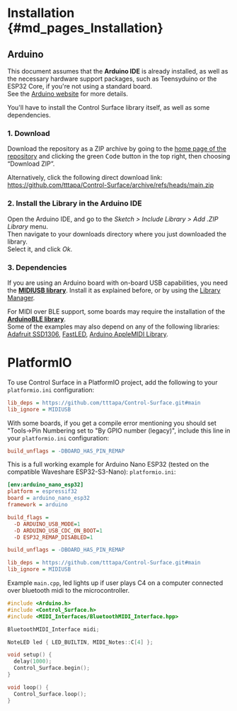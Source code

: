 # Installation {#md_pages_Installation}

## Arduino

This document assumes that the **Arduino IDE** is already installed, as well as 
the necessary hardware support packages, such as Teensyduino or the ESP32 Core, 
if you're not using a standard board.  
See the [Arduino website](https://www.arduino.cc/en/guide) for more details.  

You'll have to install the Control Surface library itself, as well as some 
dependencies.

### 1. Download

Download the repository as a ZIP archive by going to the [home page of the 
repository](https://github.com/tttapa/Control-Surface) and clicking
the green <kbd>Code</kbd> button in the top right, then choosing “Download ZIP”.

Alternatively, click the following direct download link:
<https://github.com/tttapa/Control-Surface/archive/refs/heads/main.zip>

### 2. Install the Library in the Arduino IDE

Open the Arduino IDE, and go to the _Sketch &gt; Include Library &gt; Add .ZIP
Library_ menu.  
Then navigate to your downloads directory where you just downloaded the 
library.  
Select it, and click _Ok_.

### 3. Dependencies

If you are using an Arduino board with on-board USB capabilities, you need the
[**MIDIUSB library**](https://github.com/arduino-libraries/MIDIUSB). 
Install it as explained before, or by using the 
[Library Manager](https://docs.arduino.cc/software/ide-v2/tutorials/ide-v2-installing-a-library/).

For MIDI over BLE support, some boards may require the installation of the
[**ArduinoBLE library**](https://github.com/arduino-libraries/ArduinoBLE).  
Some of the examples may also depend on any of the following libraries:
[Adafruit SSD1306](https://github.com/adafruit/Adafruit_SSD1306),
[FastLED](https://github.com/FastLED/FastLED),
[Arduino AppleMIDI Library](https://github.com/lathoub/Arduino-AppleMIDI-Library).

# PlatformIO

To use Control Surface in a PlatformIO project, add the following to your
`platformio.ini` configuration:

```ini
lib_deps = https://github.com/tttapa/Control-Surface.git#main
lib_ignore = MIDIUSB
```

With some boards, if you get a compile error mentioning you should set "Tools->Pin Numbering set to "By GPIO number (legacy)", include this line in your `platformio.ini` configuration:
```ini
build_unflags = -DBOARD_HAS_PIN_REMAP
```

This is a full working example for Arduino Nano ESP32 (tested on the compatible Waveshare ESP32-S3-Nano):
`platformio.ini`:
```ini
[env:arduino_nano_esp32]
platform = espressif32
board = arduino_nano_esp32
framework = arduino

build_flags =
  -D ARDUINO_USB_MODE=1
  -D ARDUINO_USB_CDC_ON_BOOT=1
  -D ESP32_REMAP_DISABLED=1

build_unflags = -DBOARD_HAS_PIN_REMAP

lib_deps = https://github.com/tttapa/Control-Surface.git#main
lib_ignore = MIDIUSB
```

Example `main.cpp`, led lights up if user plays C4 on a computer connected over bluetooth midi to the microcontroller.
```c++
#include <Arduino.h>
#include <Control_Surface.h>
#include <MIDI_Interfaces/BluetoothMIDI_Interface.hpp> 

BluetoothMIDI_Interface midi;

NoteLED led { LED_BUILTIN, MIDI_Notes::C[4] };

void setup() {
  delay(1000); 
  Control_Surface.begin();
}

void loop() {
  Control_Surface.loop();
}
```
